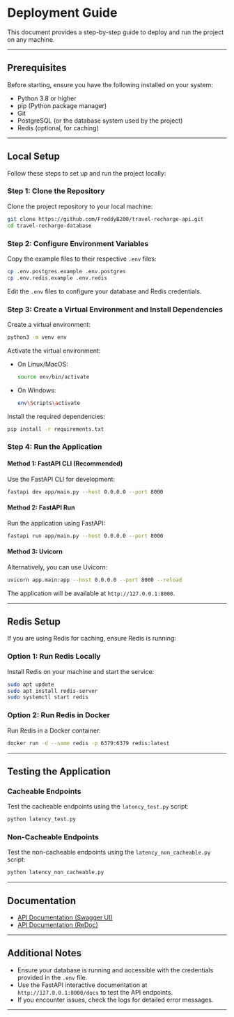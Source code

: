 # Deployment Guide

This document provides a step-by-step guide to deploy and run the project on any machine.

---

## Prerequisites

Before starting, ensure you have the following installed on your system:

- Python 3.8 or higher
- pip (Python package manager)
- Git
- PostgreSQL (or the database system used by the project)
- Redis (optional, for caching)

---

## Local Setup

Follow these steps to set up and run the project locally:

### Step 1: Clone the Repository

Clone the project repository to your local machine:

```bash
git clone https://github.com/FreddyB200/travel-recharge-api.git
cd travel-recharge-database
```

### Step 2: Configure Environment Variables

Copy the example files to their respective `.env` files:

```bash
cp .env.postgres.example .env.postgres
cp .env.redis.example .env.redis
```

Edit the `.env` files to configure your database and Redis credentials.

### Step 3: Create a Virtual Environment and Install Dependencies

Create a virtual environment:

```bash
python3 -m venv env
```

Activate the virtual environment:

- On Linux/MacOS:
  ```bash
  source env/bin/activate
  ```
- On Windows:
  ```bash
  env\Scripts\activate
  ```

Install the required dependencies:

```bash
pip install -r requirements.txt
```

### Step 4: Run the Application

#### Method 1: FastAPI CLI (Recommended)

Use the FastAPI CLI for development:

```bash
fastapi dev app/main.py --host 0.0.0.0 --port 8000
```

#### Method 2: FastAPI Run

Run the application using FastAPI:

```bash
fastapi run app/main.py --host 0.0.0.0 --port 8000
```

#### Method 3: Uvicorn

Alternatively, you can use Uvicorn:

```bash
uvicorn app.main:app --host 0.0.0.0 --port 8000 --reload
```

The application will be available at `http://127.0.0.1:8000`.

---

## Redis Setup

If you are using Redis for caching, ensure Redis is running:

### Option 1: Run Redis Locally

Install Redis on your machine and start the service:

```bash
sudo apt update
sudo apt install redis-server
sudo systemctl start redis
```

### Option 2: Run Redis in Docker

Run Redis in a Docker container:

```bash
docker run -d --name redis -p 6379:6379 redis:latest
```

---

## Testing the Application

### Cacheable Endpoints
Test the cacheable endpoints using the `latency_test.py` script:

```bash
python latency_test.py
```

### Non-Cacheable Endpoints
Test the non-cacheable endpoints using the `latency_non_cacheable.py` script:

```bash
python latency_non_cacheable.py
```

---

## Documentation

- [API Documentation (Swagger UI)](http://127.0.0.1:8000/docs)
- [API Documentation (ReDoc)](http://127.0.0.1:8000/redoc)

---

## Additional Notes

- Ensure your database is running and accessible with the credentials provided in the `.env` file.
- Use the FastAPI interactive documentation at `http://127.0.0.1:8000/docs` to test the API endpoints.
- If you encounter issues, check the logs for detailed error messages.

---
